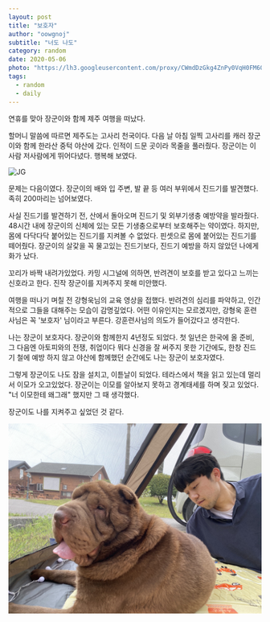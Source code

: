 ```yaml
---
layout: post
title: "보호자"
author: "oowgnoj"
subtitle: "너도 나도"
category: random
date: 2020-05-06
photo: "https://lh3.googleusercontent.com/proxy/CWmdDzGkg4ZnPy0VqH0FM60WEDAo75T7W4RymQxs9f828f8U87gR6fTVr7jaH9fIPhoOlGnc8aIlIT7Kfd3zP0_4z_LVOW5jxrGTTKiBxmM"
tags:
  - random
  - daily
---
```


연휴를 맞아 장군이와 함께 제주 여행을 떠났다.

할머니 말씀에 따르면 제주도는 고사리 천국이다. 다음 날 아침 일찍 고사리를 캐러 장군이와 함께 한라산 중턱 야산에 갔다. 인적이 드문 곳이라 목줄을 풀러줬다. 장군이는 이사람 저사람에게 뛰어다녔다. 행복해 보였다. 


![JG](./../images/in-post/protector/IMG_2254.jpeg)

문제는 다음이였다. 장군이의 배와 입 주변, 발 끝 등 여러 부위에서 진드기를 발견했다. 족히 200마리는 넘어보였다.  

사실 진드기를 발견하기 전, 산에서 돌아오며 진드기 및 외부기생충 예방약을 발라줬다. 48시간 내에 장군이의 신체에 있는 모든 기생충으로부터 보호해주는 약이였다. 하지만, 몸에 다닥다닥 붙어있는 진드기를 지켜볼 수 없었다. 핀셋으로 몸에 붙어있는 진드기를 떼어줬다. 장군이의 살갗을 꼭 물고있는 진드기보다, 진드기 예방을 하지 않았던 나에게 화가 났다. 

꼬리가 바짝 내려가있었다. 카밍 시그널에 의하면, 반려견이 보호를 받고 있다고 느끼는 신호라고 한다. 진작 장군이를 지켜주지 못해 미안했다.

여행을 떠나기 며칠 전 강형욱님의 교육 영상을 접했다. 반려견의 심리를 파악하고, 인간적으로 그들을 대해주는 모습이 감명깊었다. 어떤 이유인지는 모르겠지만, 강형욱 훈련사님은 꼭 '보호자' 님이라고 부른다. 강훈련사님의 의도가 들어갔다고 생각한다. 

나는 장군이 보호자다. 장군이와 함께한지 4년정도 되었다. 첫 일년은 한국에 올 준비, 그 다음엔 아토피와의 전쟁,  취업이다 뭐다 신경을 잘 써주지 못한 기간에도, 한창 진드기 철에 예방 하지 않고 야산에 함께했던 순간에도 나는 장군이 보호자였다. 

그렇게 장군이도 나도 잠을 설치고, 이튿날이 되었다. 테라스에서 책을 읽고 있는데 멀리서 이모가 오고있었다. 장군이는 이모를 알아보지 못하고 경계태세를 하며 짖고 있었다. "너 이모한테 왜그래" 했지만 그 때 생각했다.

장군이도 나를 지켜주고 싶었던 것 같다.


![JG](./../images/in-post/protector/IMG_2285.jpeg)